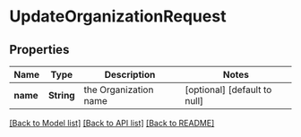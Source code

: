 # UpdateOrganizationRequest
## Properties

| Name | Type | Description | Notes |
|------------ | ------------- | ------------- | -------------|
| **name** | **String** | the Organization name | [optional] [default to null] |

[[Back to Model list]](../README.md#documentation-for-models) [[Back to API list]](../README.md#documentation-for-api-endpoints) [[Back to README]](../README.md)

